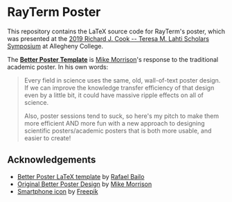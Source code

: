 # RayTerm Poster

This repository contains the LaTeX source code for RayTerm's poster, which was
presented at the [2019 Richard J. Cook -- Teresa M. Lahti Scholars Symposium](https://sites.allegheny.edu/research/scholars-symposium-2019/)
at Allegheny College.

The [**Better Poster Template**](https://github.com/rafaelbailo/betterposter-latex-template) is [Mike Morrison](https://twitter.com/mikemorrison)'s response to the traditional academic poster. In his own words:
> Every field in science uses the same, old, wall-of-text poster design. If we can improve the knowledge transfer efficiency of that design even by a little bit, it could have massive ripple effects on all of science.
>
> Also, poster sessions tend to suck, so here's my pitch to make them more efficient AND more fun with a new approach to designing scientific posters/academic posters that is both more usable, and easier to create!


## Acknowledgements

* [Better Poster LaTeX template](https://github.com/rafaelbailo/betterposter-latex-template) by [Rafael Bailo](https://twitter.com/rtsbailo)
* [Original Better Poster Design](https://t.co/6WRGQK63g6) by [Mike Morrison](https://twitter.com/mikemorrison)
* [Smartphone icon](https://www.flaticon.com/free-icon/smartphone_65680) by [Freepik](https://www.flaticon.com/authors/freepik)
